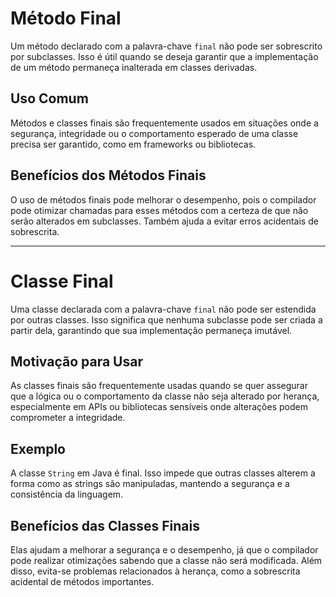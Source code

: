 # **Método Final**

Um método declarado com a palavra-chave `final` não pode ser sobrescrito por subclasses. Isso é útil quando se deseja garantir que a implementação de um método permaneça inalterada em classes derivadas.
## **Uso Comum**
Métodos e classes finais são frequentemente usados em situações onde a segurança, integridade ou o comportamento esperado de uma classe precisa ser garantido, como em frameworks ou bibliotecas.
## **Benefícios dos Métodos Finais**
O uso de métodos finais pode melhorar o desempenho, pois o compilador pode otimizar chamadas para esses métodos com a certeza de que não serão alterados em subclasses. Também ajuda a evitar erros acidentais de sobrescrita.

---
# **Classe Final**
Uma classe declarada com a palavra-chave `final` não pode ser estendida por outras classes. Isso significa que nenhuma subclasse pode ser criada a partir dela, garantindo que sua implementação permaneça imutável.
## **Motivação para Usar**
As classes finais são frequentemente usadas quando se quer assegurar que a lógica ou o comportamento da classe não seja alterado por herança, especialmente em APIs ou bibliotecas sensíveis onde alterações podem comprometer a integridade.
## **Exemplo**
A classe `String` em Java é final. Isso impede que outras classes alterem a forma como as strings são manipuladas, mantendo a segurança e a consistência da linguagem.
## **Benefícios das Classes Finais**
Elas ajudam a melhorar a segurança e o desempenho, já que o compilador pode realizar otimizações sabendo que a classe não será modificada. Além disso, evita-se problemas relacionados à herança, como a sobrescrita acidental de métodos importantes.